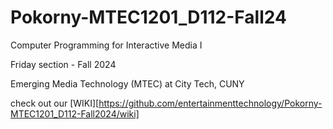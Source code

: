 # Pokorny-MTEC1201_D112-Fall24

Computer Programming for Interactive Media I

Friday section - Fall 2024

Emerging Media Technology (MTEC) at City Tech, CUNY

check out our [WIKI][https://github.com/entertainmenttechnology/Pokorny-MTEC1201_D112-Fall2024/wiki]
